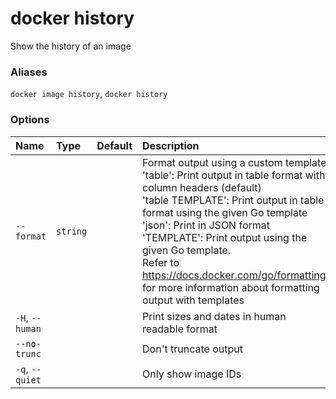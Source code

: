 # docker history

<!---MARKER_GEN_START-->
Show the history of an image

### Aliases

`docker image history`, `docker history`

### Options

| Name            | Type     | Default | Description                                                                                                                                                                                                                                                                                                                                                                                                                          |
|:----------------|:---------|:--------|:-------------------------------------------------------------------------------------------------------------------------------------------------------------------------------------------------------------------------------------------------------------------------------------------------------------------------------------------------------------------------------------------------------------------------------------|
| `--format`      | `string` |         | Format output using a custom template:<br>'table':            Print output in table format with column headers (default)<br>'table TEMPLATE':   Print output in table format using the given Go template<br>'json':             Print in JSON format<br>'TEMPLATE':         Print output using the given Go template.<br>Refer to https://docs.docker.com/go/formatting/ for more information about formatting output with templates |
| `-H`, `--human` |          |         | Print sizes and dates in human readable format                                                                                                                                                                                                                                                                                                                                                                                       |
| `--no-trunc`    |          |         | Don't truncate output                                                                                                                                                                                                                                                                                                                                                                                                                |
| `-q`, `--quiet` |          |         | Only show image IDs                                                                                                                                                                                                                                                                                                                                                                                                                  |


<!---MARKER_GEN_END-->

